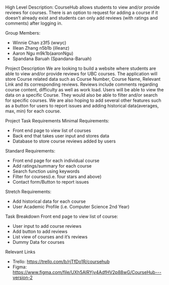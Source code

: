 High Level Description:
CourseHub allows students to view and/or provide reviews for courses.  There is an option to request for adding a course if it doesn’t already exist and students can only add reviews (with ratings and comments) after logging in.

Group Members:
* Winnie Chan z3f5 (wwyc)
* Illean Zhang n5b1b (illeanz)
* Aaron Ngu m9k1b(aaronNgu)
* Spandana Baruah (Spandana-Baruah)


Project Description
We are looking to build a website where students are able to view and/or provide reviews for UBC courses. The application will store Course related data such as Course Number, Course Name, Relevant Link and its corresponding reviews. Reviews include comments regarding course content, difficulty as well as work load. Users will be able to view the data on a specific Course. They would also be able to filter and/or search for specific courses. We are also hoping to add several other features such as a button for users to report issues and adding historical data(averages, max, min) for each course.


Project Task Requirements
Minimal Requirements:
* Front end page to view list of courses
* Back end that takes user input and stores data
* Database to store course reviews added by users

Standard Requirements:
* Front end page for each individual course
* Add ratings/summary for each course
* Search function using keywords
* Filter for courses(i.e. four stars and above)
* Contact form/Button to report issues

Stretch Requirements:
* Add historical data for each course
* User Academic Profile (i.e. Computer Science 2nd Year)


Task Breakdown
Front end page to view list of course:
* User input to add course reviews
* Add button to add reviews
* List view of courses and it’s reviews
* Dummy Data for courses

Relevant Links
*  Trello:  https://trello.com/b/rjTfDo1R/coursehub
*  Figma:  https://www.figma.com/file/UXh5AIRYjv4AdfHV2p88wG/CourseHub---version-2
